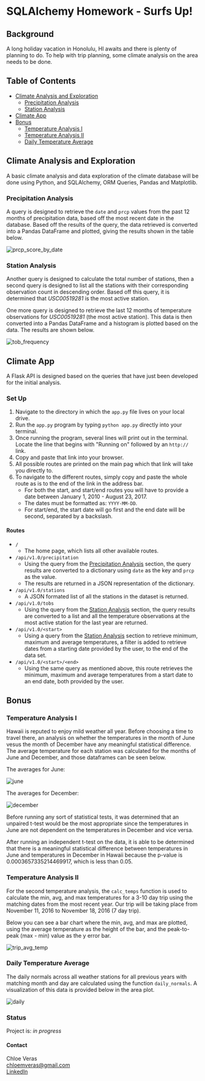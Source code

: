 # SQLAlchemy Homework - Surfs Up!

## Background ## 
A long holiday vacation in Honolulu, HI awaits and there is plenty of planning to do. To help with trip planning, some climate analysis on the area needs to be done. 

## Table of Contents ## 
* [Climate Analysis and Exploration](#climate-analysis-and-exploration)
  * [Precipitation Analysis](#precipitation-analysis)
  * [Station Analysis](#station-analysis)
* [Climate App](#climate-app)
* [Bonus](#bonus)
  * [Temperature Analysis I](#temperature-analysis-i)
  * [Temperature Analysis II](#temperature-analysis-ii)
  * [Daily Temperature Average](#daily-temperature-average)
  
## Climate Analysis and Exploration ##
A basic climate analysis and data exploration of the climate database will be done using Python, and SQLAlchemy, ORM Queries, Pandas and Matplotlib. 

### Precipitation Analysis ### 
A query is designed to retrieve the `date` and `prcp` values from the past 12 months of precipitation data, based off the most recent date in the database. Based off the results of the query, the data retrieved is converted into a Pandas DataFrame and plotted, giving the results shown in the table below. 

![prcp_score_by_date](https://github.com/cveras33/sqlalchemy-challenge/blob/main/Images/prcp_score_by_date.png)

### Station Analysis ### 
Another query is designed to calculate the total number of stations, then a second query is designed to list all the stations with their corresponding observation count in descending order. Based off this query, it is determined that _USC00519281_ is the most active station. 

One more query is designed to retrieve the last 12 months of temperature observations for _USC00519281_ (the most active station). This data is then converted into a Pandas DataFrame and a histogram is plotted based on the data. The results are shown below. 

![tob_frequency](https://github.com/cveras33/sqlalchemy-challenge/blob/main/Images/tob_frequency.png)

## Climate App ## 
A Flask API is designed based on the queries that have just been developed for the initial analysis. 

### Set Up ### 
1. Navigate to the directory in which the `app.py` file lives on your local drive. 
2. Run the `app.py` program by typing `python app.py` directly into your terminal. 
3. Once running the program, several lines will print out in the terminal. Locate the line that begins with "Running on" followed by an `http://` link. 
4. Copy and paste that link into your browser. 
5. All possible routes are printed on the main pag which that link will take you directly to. 
6. To navigate to the different routes, simply copy and paste the whole route as is to the end of the link in the address bar. 
    - For both the start, and start/end routes you will have to provide a date between January 1, 2010 - August 23, 2017. 
    - The dates must be formatted as: `YYYY-MM-DD`. 
    - For start/end, the start date will go first and the end date will be second, separated by a backslash. 

#### Routes #### 
* `/`
  * The home page, which lists all other available routes.
* `/api/v1.0/precipitation`
  * Using the query from the [Precipitation Analysis](#precipitation-analysis) section, the query results are converted to a dictionary using `date` as the key and `prcp` as the value. 
  * The results are returned in a JSON representation of the dictionary. 
* `/api/v1.0/stations`
  * A JSON formated list of all the stations in the dataset is returned. 
* `/api/v1.0/tobs`
  * Using the query from the [Station Analysis](#station-analysis) section, the query results are converted to a list and all the temperature observations at the most active station for the last year are returned. 
* `/api/v1.0/<start>` 
  * Using a query from the [Station Analysis](#station-analysis) section to retrieve minimum, maximum and average temperatures, a filter is added to retrieve dates from a starting date provided by the user, to the end of the data set. 
* `/api/v1.0/<start>/<end>`
  * Using the same query as mentioned above, this route retrieves the minimum, maximum and average temperatures from a start date to an end date, both provided by the user. 
  
## Bonus ## 

### Temperature Analysis I ###

Hawaii is reputed to enjoy mild weather all year. Before choosing a time to travel there, an analysis on whether the temperatures in the month of June vesus the month of December have any meaningful statistical difference. The average temperature for each station was calculated for the months of June and December, and those dataframes can be seen below. 

The averages for June: 


![june](https://github.com/cveras33/sqlalchemy-challenge/blob/main/Images/june_averages.png)

The averages for December: 


![december](https://github.com/cveras33/sqlalchemy-challenge/blob/main/Images/december_averages.png)

Before running any sort of statistical tests, it was determined that an unpaired t-test would be the most appropriate since the temperatures in June are not dependent on the temperatures in December and vice versa. 

After running an independent t-test on the data, it is able to be determined that there is a meaningful statistical difference between temperatures in June and temperatures in December in Hawaii because the p-value is 0.0003657335214469917, which is less than 0.05. 

### Temperature Analysis II ### 

For the second temperature analysis, the `calc_temps` function is used to calculate the min, avg, and max temperatures for a 3-10 day trip using the matching dates from the most recent year. Our trip will be taking place from November 11, 2016 to November 18, 2016 (7 day trip). 

Below you can see a bar chart where the min, avg, and max are plotted, using the average temperature as the height of the bar, and the peak-to-peak (max - min) value as the y error bar. 

![trip_avg_temp](https://github.com/cveras33/sqlalchemy-challenge/blob/main/Images/trip_avg_temp.png)

### Daily Temperature Average ### 

The daily normals across all weather stations for all previous years with matching month and day are calculated using the function `daily_normals`. A visualization of this data is provided below in the area plot.  

![daily](https://github.com/cveras33/sqlalchemy-challenge/blob/main/Images/daily_temp_avg.png)

### Status ###

Project is: *in progress*

#### Contact 
Chloe Veras  
chloemveras@gmail.com  
[LinkedIn](https://www.linkedin.com/in/chloeveras/)

